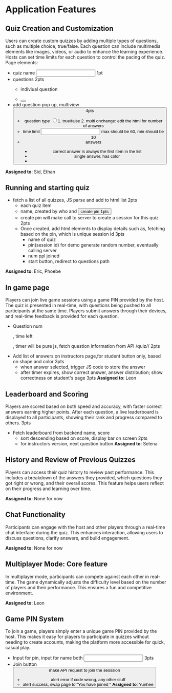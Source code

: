 # Application Features

## Quiz Creation and Customization

Users can create custom quizzes by adding multiple types of questions, such as multiple choice, true/false. Each question can include multimedia elements like images, videos, or audio to enhance the learning experience. Hosts can set time limits for each question to control the pacing of the quiz.
Page elements:
  - quiz name <input> 1pt
  - questions <list> 2pts
    - indiviual question <li><p id = "number"></p><p id = "name"></p><button id = "delete-question"></li>
  - add question pop up, multiview <button> 4pts
    - question type <input type = "radio" >1. true/false 2. multi onchange: edit the html for number of answers
    - time limit <input> max should be 60, min should be 10
    - answers<list>
      - correct answer is always the first item in the list
      - single answer, has color <li onclick = "checkAnswer(true) or false for correct answer"> <div id = 'answer'>

**Assigned to**: Sid, Ethan

## Running and starting quiz
- fetch a list of all quizzes, JS parse and add to html list 2pts
  - each quiz item <li> name, created by who and <button> create pin 1pts
  - create pin will make call to server to create a session for this quiz 2pts
  - Once created, add html elements to display details such as, fetching based on the pin, which is unique session id 3pts
    - name of quiz 
    - pin(session id) for demo generate random number, eventually calling server
    - num ppl joined
    - start button, redirect to questions path
  
**Assigned to**: Eric, Phoebe


## In game page

Players can join live game sessions using a game PIN provided by the host. The quiz is presented in real-time, with questions being pushed to all participants at the same time. Players submit answers through their devices, and real-time feedback is provided for each question.
- Question num <p>, time left<p>, timer will be pure js, fetch question information from API /quiz/<sid>/<qid> 2pts
- Add list of answers on instructors page,for student button only, based on shape and color 3pts
  - when answer selected, trigger JS code to store the answer
  - after timer expires, show correct answer, answer distribution; show correctness on student's page 3pts 
**Assigned to**: Leon

## Leaderboard and Scoring

Players are scored based on both speed and accuracy, with faster correct answers earning higher points. After each question, a live leaderboard is displayed to all participants, showing their rank and progress compared to others. 3pts
- Fetch leaderboard from backend name, score
  - sort descending based on score, display bar on screen 2pts
  - for instructors version, next question button
**Assigned to**: Selena

## History and Review of Previous Quizzes

Players can access their quiz history to review past performance. This includes a breakdown of the answers they provided, which questions they got right or wrong, and their overall scores. This feature helps users reflect on their progress and learning over time.

**Assigned to**: None for now

## Chat Functionality

Participants can engage with the host and other players through a real-time chat interface during the quiz. This enhances interaction, allowing users to discuss questions, clarify answers, and build engagement.

**Assigned to**: None for now

## Multiplayer Mode: Core feature

In multiplayer mode, participants can compete against each other in real-time. The game dynamically adjusts the difficulty level based on the number of players and their performance. This ensures a fun and competitive environment.

**Assigned to**: Leon

## Game PIN System

To join a game, players simply enter a unique game PIN provided by the host. This makes it easy for players to participate in quizzes without needing to create accounts, making the platform more accessible for quick, casual play.
- Input for pin, input for name both <input> 3pts
- Join button <button> make API request to join the sesssion
  - alert error if code wrong, any other stuff
  - alert success, swap page to "You have joined <quizname>"
**Assigned to**: Yunhee

